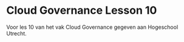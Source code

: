 # Cloud Governance Lesson 10
Voor les 10 van het vak Cloud Governance gegeven aan Hogeschool Utrecht.
